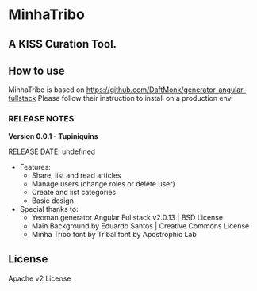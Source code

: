 MinhaTribo
=========

A KISS Curation Tool.
------------

## How to use 
MinhaTribo is based on https://github.com/DaftMonk/generator-angular-fullstack
Please follow their instruction to install on a production env.


### RELEASE NOTES

**Version 0.0.1 - Tupiniquins**

RELEASE DATE: undefined

* Features:
  * Share, list and read articles
  * Manage users (change roles or delete user)
  * Create and list categories
  * Basic design
* Special thanks to:
  * Yeoman generator Angular Fullstack v2.0.13 | BSD License
  * Main Background by Eduardo Santos | Creative Commons License
  * Minha Tribo font by Tribal font by Apostrophic Lab




## License

Apache v2 License
